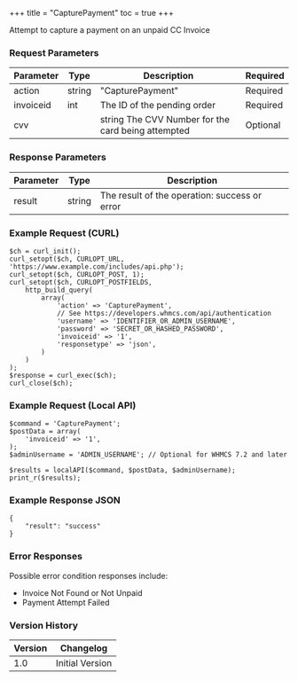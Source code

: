+++
title = "CapturePayment"
toc = true
+++

Attempt to capture a payment on an unpaid CC Invoice

### Request Parameters

| Parameter | Type | Description | Required |
| --------- | ---- | ----------- | -------- |
| action | string | "CapturePayment" | Required |
| invoiceid | int | The ID of the pending order | Required |
| cvv |  | string The CVV Number for the card being attempted | Optional |

### Response Parameters

| Parameter | Type | Description |
| --------- | ---- | ----------- |
| result | string | The result of the operation: success or error |


### Example Request (CURL)

```
$ch = curl_init();
curl_setopt($ch, CURLOPT_URL, 'https://www.example.com/includes/api.php');
curl_setopt($ch, CURLOPT_POST, 1);
curl_setopt($ch, CURLOPT_POSTFIELDS,
    http_build_query(
        array(
            'action' => 'CapturePayment',
            // See https://developers.whmcs.com/api/authentication
            'username' => 'IDENTIFIER_OR_ADMIN_USERNAME',
            'password' => 'SECRET_OR_HASHED_PASSWORD',
            'invoiceid' => '1',
            'responsetype' => 'json',
        )
    )
);
$response = curl_exec($ch);
curl_close($ch);
```


### Example Request (Local API)

```
$command = 'CapturePayment';
$postData = array(
    'invoiceid' => '1',
);
$adminUsername = 'ADMIN_USERNAME'; // Optional for WHMCS 7.2 and later

$results = localAPI($command, $postData, $adminUsername);
print_r($results);
```


### Example Response JSON

```
{
    "result": "success"
}
```


### Error Responses

Possible error condition responses include:

* Invoice Not Found or Not Unpaid
* Payment Attempt Failed


### Version History

| Version | Changelog |
| ------- | --------- |
| 1.0 | Initial Version |
